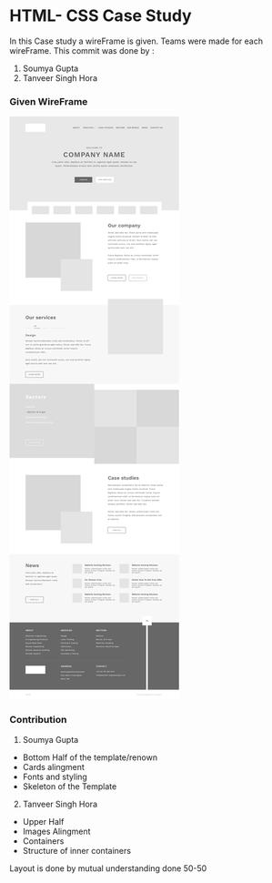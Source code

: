 # HTML- CSS Case Study

In this Case study a wireFrame is given. Teams were made for each wireFrame.
This commit was done by :
1. Soumya Gupta
2. Tanveer Singh Hora

### Given WireFrame
![event listner](https://github.com/soumyagupta18/FWP-html_css/blob/master/sample-template/renown.png)

### Contribution
1. Soumya Gupta
  * Bottom Half of the template/renown
  * Cards alingment
  * Fonts and styling
  * Skeleton of the Template 
  
  
2. Tanveer Singh Hora
  * Upper Half
  * Images Alingment
  * Containers
  * Structure of inner containers
  
  
  Layout is done by mutual understanding done 50-50